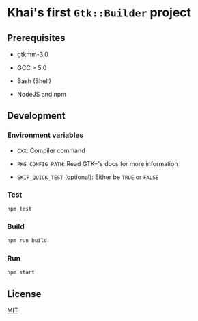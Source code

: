 # Khai's first `Gtk::Builder` project

## Prerequisites

* gtkmm-3.0

* GCC > 5.0

* Bash (Shell)

* NodeJS and npm

## Development

### Environment variables

* `CXX`: Compiler command

* `PKG_CONFIG_PATH`: Read GTK+'s docs for more information

* `SKIP_QUICK_TEST` (optional): Either be `TRUE` or `FALSE`

### Test

```bash
npm test
```

### Build

```bash
npm run build
```

### Run

```bash
npm start
```

## License

[MIT](./LICENSE.md)
